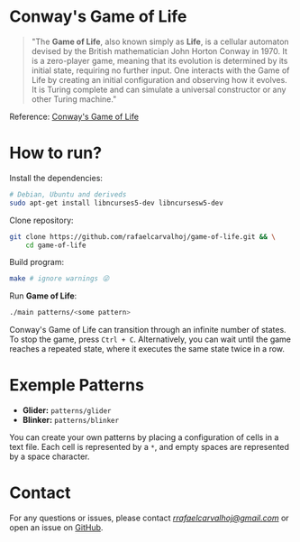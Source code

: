 # Conway's Game of Life
>"The **Game of Life**, also known simply as **Life**, is a cellular automaton devised by the British mathematician  John Horton Conway  in 1970. It is a zero-player game, meaning that its evolution is determined by its initial state, requiring no further input. One interacts with the Game of Life by creating an initial configuration and observing how it evolves. It is Turing complete  and can simulate a universal constructor or any other Turing machine."

Reference: [Conway's Game of Life](https://en.wikipedia.org/wiki/Conway%27s_Game_of_Life)

# How to run?
Install the dependencies:
```bash
# Debian, Ubuntu and deriveds
sudo apt-get install libncurses5-dev libncursesw5-dev
```
Clone repository:
```bash
git clone https://github.com/rafaelcarvalhoj/game-of-life.git && \
	cd game-of-life
```
Build program:
```bash
make # ignore warnings 😜
```
Run **Game of Life**:
```bash
./main patterns/<some pattern>
```
Conway's Game of Life can transition through an infinite number of states. To stop the game, press `Ctrl + C`. Alternatively, you can wait until the game reaches a repeated state, where it executes the same state twice in a row.

# Exemple Patterns
- **Glider:** `patterns/glider`
- **Blinker:** `patterns/blinker`

You can create your own patterns by placing a configuration of cells in a text file. Each cell is represented by a `*`, and empty spaces are represented by a space character.

# Contact
For any questions or issues, please contact *rrafaelcarvalhoj@gmail.com* or open an issue on [GitHub](https://github.com/rafaelcarvalhoj/game-of-life/issues).





